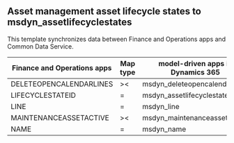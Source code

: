 ## Asset management asset lifecycle states to msdyn_assetlifecyclestates

This template synchronizes data between Finance and Operations apps and Common Data Service.

Finance and Operations apps | Map type | model-driven apps in Dynamics 365 | Default value
---|---|---|---
DELETEOPENCALENDARLINES | >< | msdyn_deleteopencalendarlines | 
LIFECYCLESTATEID | = | msdyn_assetlifecyclestate_id | 
LINE | = | msdyn_line | 
MAINTENANCEASSETACTIVE | >< | msdyn_maintenanceassetactive | 
NAME | = | msdyn_name | 
